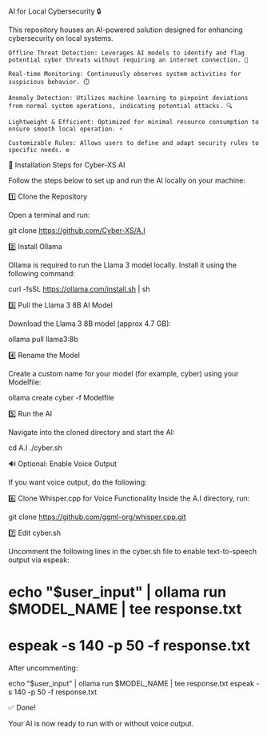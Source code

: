 AI for Local Cybersecurity 🔒

This repository houses an AI-powered solution designed for enhancing cybersecurity on local systems.

    Offline Threat Detection: Leverages AI models to identify and flag potential cyber threats without requiring an internet connection. 📡

    Real-time Monitoring: Continuously observes system activities for suspicious behavior. ⏱️

    Anomaly Detection: Utilizes machine learning to pinpoint deviations from normal system operations, indicating potential attacks. 🔍

    Lightweight & Efficient: Optimized for minimal resource consumption to ensure smooth local operation. ⚡

    Customizable Rules: Allows users to define and adapt security rules to specific needs. ⚙️


🔧 Installation Steps for Cyber-XS AI

Follow the steps below to set up and run the AI locally on your machine:

1️⃣ Clone the Repository

Open a terminal and run:

git clone https://github.com/Cyber-XS/A.I

2️⃣ Install Ollama

Ollama is required to run the Llama 3 model locally. Install it using the following command:

curl -fsSL https://ollama.com/install.sh | sh

3️⃣ Pull the Llama 3 8B AI Model

Download the Llama 3 8B model (approx 4.7 GB):

ollama pull llama3:8b

4️⃣ Rename the Model

Create a custom name for your model (for example, cyber) using your Modelfile:

ollama create cyber -f Modelfile

5️⃣ Run the AI

Navigate into the cloned directory and start the AI:

cd A.I
./cyber.sh

🔊 Optional: Enable Voice Output

If you want voice output, do the following:

6️⃣ Clone Whisper.cpp for Voice Functionality Inside the A.I directory, run:

git clone https://github.com/ggml-org/whisper.cpp.git

7️⃣ Edit cyber.sh

Uncomment the following lines in the cyber.sh file to enable text-to-speech output via espeak:

# echo "$user_input" | ollama run $MODEL_NAME | tee response.txt
# espeak -s 140 -p 50 -f response.txt

After uncommenting:

echo "$user_input" | ollama run $MODEL_NAME | tee response.txt
espeak -s 140 -p 50 -f response.txt

✅ Done!

Your AI is now ready to run with or without voice output.


